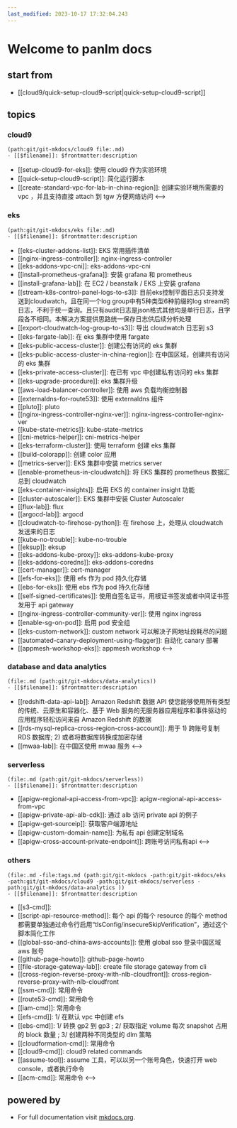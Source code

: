 ```yaml
---
last_modified: 2023-10-17 17:32:04.243
---
```

# Welcome to panlm docs

## start from

- [[cloud9/quick-setup-cloud9-script|quick-setup-cloud9-script]]


## topics 

### cloud9

```expander
(path:git/git-mkdocs/cloud9 file:.md)
- [[$filename]]: $frontmatter:description
```
- [[setup-cloud9-for-eks]]: 使用 cloud9 作为实验环境
- [[quick-setup-cloud9-script]]: 简化运行脚本
- [[create-standard-vpc-for-lab-in-china-region]]: 创建实验环境所需要的 vpc ，并且支持直接 attach 到 tgw 方便网络访问
<-->

### eks

```expander
(path:git/git-mkdocs/eks file:.md)
- [[$filename]]: $frontmatter:description
```
- [[eks-cluster-addons-list]]: EKS 常用插件清单
- [[nginx-ingress-controller]]: nginx-ingress-controller
- [[eks-addons-vpc-cni]]: eks-addons-vpc-cni
- [[install-prometheus-grafana]]: 安装 grafana 和 prometheus
- [[install-grafana-lab]]: 在 EC2 / beanstalk / EKS 上安装 grafana 
- [[stream-k8s-control-panel-logs-to-s3]]: 目前eks控制平面日志只支持发送到cloudwatch，且在同一个log group中有5种类型6种前缀的log stream的日志，不利于统一查询。且只有audit日志是json格式其他均是单行日志，且字段各不相同。本解决方案提供思路统一保存日志供后续分析处理
- [[export-cloudwatch-log-group-to-s3]]: 导出 cloudwatch 日志到 s3
- [[eks-fargate-lab]]: 在 eks 集群中使用 fargate
- [[eks-public-access-cluster]]: 创建公有访问的 eks 集群
- [[eks-public-access-cluster-in-china-region]]: 在中国区域，创建共有访问的 eks 集群
- [[eks-private-access-cluster]]: 在已有 vpc 中创建私有访问的 eks 集群
- [[eks-upgrade-procedure]]: eks 集群升级
- [[aws-load-balancer-controller]]: 使用 aws 负载均衡控制器
- [[externaldns-for-route53]]: 使用 externaldns 组件
- [[pluto]]: pluto
- [[nginx-ingress-controller-nginx-ver]]: nginx-ingress-controller-nginx-ver
- [[kube-state-metrics]]: kube-state-metrics
- [[cni-metrics-helper]]: cni-metrics-helper
- [[eks-terraform-cluster]]: 使用 terraform 创建 eks 集群
- [[build-colorapp]]: 创建 color 应用
- [[metrics-server]]: EKS 集群中安装 metrics server
- [[enable-prometheus-in-cloudwatch]]: 将 EKS 集群的 prometheus 数据汇总到 cloudwatch
- [[eks-container-insights]]: 启用 EKS 的 container insight 功能
- [[cluster-autoscaler]]: EKS 集群中安装 Cluster Autoscaler
- [[flux-lab]]: flux
- [[argocd-lab]]: argocd
- [[cloudwatch-to-firehose-python]]: 在 firehose 上，处理从 cloudwatch 发送来的日志
- [[kube-no-trouble]]: kube-no-trouble
- [[eksup]]: eksup
- [[eks-addons-kube-proxy]]: eks-addons-kube-proxy
- [[eks-addons-coredns]]: eks-addons-coredns
- [[cert-manager]]: cert-manager
- [[efs-for-eks]]: 使用 efs 作为 pod 持久化存储
- [[ebs-for-eks]]: 使用 ebs 作为 pod 持久化存储 
- [[self-signed-certificates]]: 使用自签名证书，用根证书签发或者中间证书签发用于 api gateway
- [[nginx-ingress-controller-community-ver]]: 使用 nginx ingress
- [[enable-sg-on-pod]]: 启用 pod 安全组
- [[eks-custom-network]]: custom network 可以解决子网地址段耗尽的问题
- [[automated-canary-deployment-using-flagger]]: 自动化 canary 部署
- [[appmesh-workshop-eks]]: appmesh workshop
<-->

### database and data analytics

```expander
(file:.md (path:git/git-mkdocs/data-analytics))
- [[$filename]]: $frontmatter:description
```
- [[redshift-data-api-lab]]: Amazon Redshift 数据 API 使您能够使用所有类型的传统、云原生和容器化、基于 Web 服务的无服务器应用程序和事件驱动的应用程序轻松访问来自 Amazon Redshift 的数据
- [[rds-mysql-replica-cross-region-cross-account]]: 用于 1) 跨账号复制 RDS 数据库; 2) 或者将数据库转换成加密存储
- [[mwaa-lab]]: 在中国区使用 mwaa 服务
<-->

### serverless

```expander
(file:.md (path:git/git-mkdocs/serverless))
- [[$filename]]: $frontmatter:description
```
- [[apigw-regional-api-access-from-vpc]]: apigw-regional-api-access-from-vpc
- [[apigw-private-api-alb-cdk]]: 通过 alb 访问 private api 的例子
- [[apigw-get-sourceip]]: 获取客户端源地址
- [[apigw-custom-domain-name]]: 为私有 api 创建定制域名
- [[apigw-cross-account-private-endpoint]]: 跨账号访问私有api
<-->

### others

```expander
(file:.md -file:tags.md (path:git/git-mkdocs -path:git/git-mkdocs/eks -path:git/git-mkdocs/cloud9 -path:git/git-mkdocs/serverless -path:git/git-mkdocs/data-analytics ))
- [[$filename]]: $frontmatter:description
```
- [[s3-cmd]]: 
- [[script-api-resource-method]]: 每个 api 的每个 resource 的每个 method 都需要单独通过命令行启用“tlsConfig/insecureSkipVerification”，通过这个脚本简化工作
- [[global-sso-and-china-aws-accounts]]: 使用 global sso 登录中国区域 aws 账号
- [[github-page-howto]]: github-page-howto
- [[file-storage-gateway-lab]]: create file storage gateway from cli
- [[cross-region-reverse-proxy-with-nlb-cloudfront]]: cross-region-reverse-proxy-with-nlb-cloudfront
- [[ssm-cmd]]: 常用命令
- [[route53-cmd]]: 常用命令
- [[iam-cmd]]: 常用命令
- [[efs-cmd]]: 1/ 在默认 vpc 中创建 efs
- [[ebs-cmd]]: 1/ 转换 gp2 到 gp3 ; 2/ 获取指定 volume 每次 snapshot 占用的 block 数量 ; 3/ 创建两种不同类型的 dlm 策略
- [[cloudformation-cmd]]: 常用命令
- [[cloud9-cmd]]: cloud9 related commands
- [[assume-tool]]: assume 工具，可以以另一个账号角色，快速打开 web console，或者执行命令
- [[acm-cmd]]: 常用命令
<-->

## powered by

- For full documentation visit [mkdocs.org](https://www.mkdocs.org).




